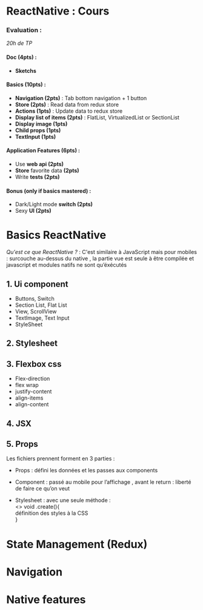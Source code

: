 # ReactNative : Cours


### Evaluation :

*20h de TP*   

#### Doc (4pts) :  

- **Sketchs**

#### Basics (10pts) : 

- **Navigation (2pts)** : Tab bottom navigation + 1 button  
- **Store (2pts)** : Read data from redux store 
- **Actions (1pts)** : Update data to redux store  
- **Display list of items (2pts)** : FlatList, VirtualizedList or SectionList 
- **Display image (1pts)**
- **Child props (1pts)**
- **TextInput (1pts)**

#### Application Features (6pts) :  

- Use **web api (2pts)** 
- **Store** favorite data **(2pts)**  
- Write **tests (2pts)** 

#### Bonus (only if basics mastered) :  

- Dark/Light mode **switch (2pts)**  
- Sexy **UI (2pts)**  




# Basics ReactNative 
*Qu'est ce que ReactNative ?* : C'est similaire à JavaScript mais pour mobiles : surcouche au-dessus du native , la partie vue est seule à être compilée et javascript et modules natifs ne sont qu’éxécutés  

## 1. **Ui component**
 
- Buttons, Switch  
- Section List, Flat List 
- View, ScrollView
- TextImage, Text Input 
- StyleSheet 

## 2. **Stylesheet** 

## 3. **Flexbox css** 

- Flex-direction 
- flex wrap 
- justify-content 
- align-items 
- align-content 

## 4. **JSX** 

## 5. **Props** 

Les fichiers prennent forment en 3 parties :  

- Props : défini les données et les passes aux components 

- Component : passé au mobile pour l’affichage , avant le return : liberté de faire ce qu’on veut  

- Stylesheet : avec une seule méthode :        
<>
        void .create(){  
            définition des styles à la CSS  
        }     

# State Management (Redux) 

# Navigation 

# Native features 
